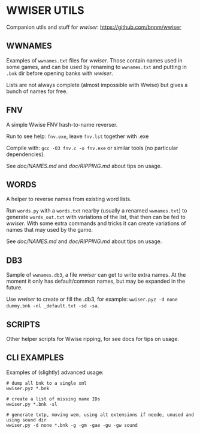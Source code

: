 # WWISER UTILS
Companion utils and stuff for *wwiser*: https://github.com/bnnm/wwiser


## WWNAMES
Examples of `wwnames.txt` files for *wwiser*. Those contain names used in some games, and can be used by renaming to `wwnames.txt` and putting in `.bnk` dir before opening banks with *wwiser*.

Lists are not always complete (almost impossible with Wwise) but gives a bunch of names for free.


## FNV
A simple Wwise FNV hash-to-name reverser.

Run to see help: `fnv.exe`, leave `fnv.lst` together with .exe

Compile with: `gcc -O3 fnv.c -o fnv.exe` or similar tools (no particular dependencies).

See *doc/NAMES.md* and *doc/RIPPING.md* about tips on usage.


## WORDS
A helper to reverse names from existing word lists.

Run `words.py` with a `words.txt` nearby (usually a renamed `wwnames.txt`) to generate `words_out.txt` with variations of the list, that then can be fed to *wwiser*. With some extra commands and tricks it can create variations of names that may used by the game.

See *doc/NAMES.md* and *doc/RIPPING.md* about tips on usage.


## DB3
Sample of `wwnames.db3`, a file *wwiser* can get to write extra names. At the moment it only has default/common names, but may be expanded in the future.

Use *wwiser* to create or fill the .db3, for example: `wwiser.pyz -d none dummy.bnk -nl _default.txt -sd -sa`.


## SCRIPTS
Other helper scripts for Wwise ripping, for see docs for tips on usage.


## CLI EXAMPLES
Examples of (slightly) advanced usage:
```
# dump all bnk to a single xml
wwiser.pyz *.bnk

# create a list of missing name IDs
wwiser.py *.bnk -sl

# generate txtp, moving wem, using alt extensions if neede, unused and using sound dir
wwiser.py -d none *.bnk -g -gm -gae -gu -gw sound
```
